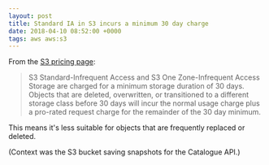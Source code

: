 ```yaml
---
layout: post
title: Standard IA in S3 incurs a minimum 30 day charge
date: 2018-04-10 08:52:00 +0000
tags: aws aws:s3
---
```


From the [S3 pricing page](https://aws.amazon.com/s3/pricing/):

> S3 Standard-Infrequent Access and S3 One Zone-Infrequent Access Storage are charged for a minimum storage duration of 30 days. Objects that are deleted, overwritten, or transitioned to a different storage class before 30 days will incur the normal usage charge plus a pro-rated request charge for the remainder of the 30 day minimum.

This means it's less suitable for objects that are frequently replaced or deleted.

(Context was the S3 bucket saving snapshots for the Catalogue API.)
